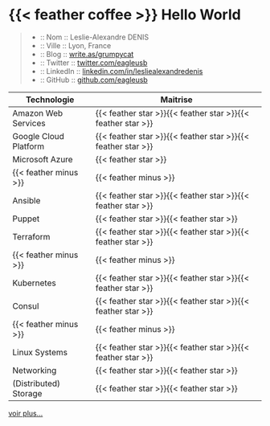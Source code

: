 # {{< feather coffee >}} Hello World

> - :: Nom :: Leslie-Alexandre DENIS
> - :: Ville  :: Lyon, France
> - :: Blog :: [write.as/grumpycat](https://write.as/grumpycat)
> - :: Twitter :: [twitter.com/eagleusb](https://twitter.com/eagleusb)
> - :: LinkedIn :: [linkedin.com/in/lesliealexandredenis](https://www.linkedin.com/in/lesliealexandredenis/)
> - :: GitHub :: [github.com/eagleusb](https://github.com/eagleusb)

| Technologie           | Maitrise                                                     |
|-----------------------|--------------------------------------------------------------|
| Amazon Web Services   | {{< feather star >}}{{< feather star >}}{{< feather star >}} |
| Google Cloud Platform | {{< feather star >}}{{< feather star >}}{{< feather star >}} |
| Microsoft Azure       | {{< feather star >}}                                         |
| {{< feather minus >}} | {{< feather minus >}}                                        |
| Ansible               | {{< feather star >}}{{< feather star >}}{{< feather star >}} |
| Puppet                | {{< feather star >}}{{< feather star >}}                     |
| Terraform             | {{< feather star >}}{{< feather star >}}{{< feather star >}} |
| {{< feather minus >}} | {{< feather minus >}}                                        |
| Kubernetes            | {{< feather star >}}{{< feather star >}}{{< feather star >}} |
| Consul                | {{< feather star >}}{{< feather star >}}{{< feather star >}} |
| {{< feather minus >}} | {{< feather minus >}}                                        |
| Linux Systems         | {{< feather star >}}{{< feather star >}}{{< feather star >}} |
| Networking            | {{< feather star >}}{{< feather star >}}                     |
| (Distributed) Storage | {{< feather star >}}{{< feather star >}}                     |

[voir plus...](https://www.linkedin.com/in/lesliealexandredenis/)
